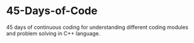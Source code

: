 # 45-Days-of-Code
45 days of continuous coding for understanding different coding modules and problem solving in C++ language.
